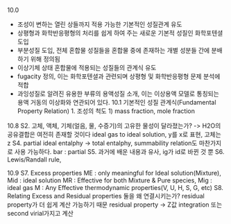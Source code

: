 10.0
- 조성이 변하는 열린 상들까지 적용 가능한 기본적인 성질관계 유도
- 상평형과 화학반응평형의 처리를 쉽게 하여 주는 새로운 기본적 성질인 화학포텐셜 도입
- 부분성질 도입, 전체 혼합물 성질들을 혼합물 중에 존재하는 개별 성분들 간에 분배하기 위해 정의됨
- 이상기체 상태 혼합물에 적용되는 성질들의 관계식 유도
- fugacity 정의, 이는 화학포텐셜과 관련되며 상평형 및 화학반응평형 문제 분석에 적합
- 과잉성질로 알려진 유용한 부류의 용액성질 소개, 이는 이상용액 모델로 통칭되는 용액 거동의 이상화와 연관되어 있다.
10.1 기본적인 성질 관계식(Fundamental Property Relation)
1\. 조성의 척도
1\) mass fraction, mole fraction


10.8
S2. 고체, 액체, 기체(얼음, 물, 수증기)의 고유한 물성이 달라졌는가? -> H2O의 공유결합은 여전히 존재할 것이다
ideal gas to ideal solution, y를 x로 표현, 고체는 z
S4. partial ideal entalphy -> total entalphy, summability relation도 마찬가지로 사용 가능하다. bar : partial
S5. 과거에 배운 내용과 유사, ig가 id로 바뀐 것 뿐
S6. Lewis/Randall rule, 

10.9
S7. Excess properties
ME : only meaningful for Ideal solution(Mixture), Mid : ideal solution
MR : Effective for both Mixture & Pure species, Mig : ideal gas
M : Any Effective thermodynamic properties(V, U, H, S, G, etc)
S8. Relating Excess and Residual properties
둘을 왜 연결시키는가? residual property가 더 쉽게 계산 가능하기 때문
residual property -> Z값 integration 또는 second virial가지고 계산
